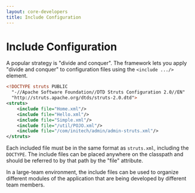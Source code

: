 ```yaml
---
layout: core-developers
title: Include Configuration
---
```


# Include Configuration

A popular strategy is "divide and conquer". The framework lets you apply "divide and conquer" to configuration files 
using the `<include .../>` element.

```xml
<!DOCTYPE struts PUBLIC
  "-//Apache Software Foundation//DTD Struts Configuration 2.0//EN"
  "http://struts.apache.org/dtds/struts-2.0.dtd">
<struts>
    <include file="Home.xml"/>
    <include file="Hello.xml"/>
    <include file="Simple.xml"/>
    <include file="/util/POJO.xml"/>
    <include file="/com/initech/admin/admin-struts.xml"/>
</struts>
```
Each included file must be in the same format as `struts.xml`, including the `DOCTYPE`. The include files can be placed 
anywhere on the classpath and should be referred to by that path by the "file" attribute.

In a large-team environment, the include files can be used to organize different modules of the application that are 
being developed by different team members. 
